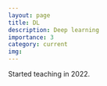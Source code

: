 ```yaml
---
layout: page
title: DL
description: Deep learning
importance: 3
category: current
img: 
---
```


Started teaching in 2022.